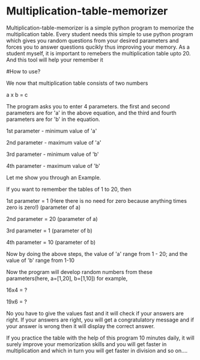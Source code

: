 # Multiplication-table-memorizer

Multiplication-table-memorizer is a simple python program to memorize the multiplication table. Every student needs this simple to use python program which gives you random questions from your desired parameters and forces you to answer questions qucikly thus improving your memory. As a student myself, it is important to remebers the multiplication table upto 20. And this tool will help your remember it

#How to use?

We now that multiplication table consists of two numbers

a x b = c

The program asks you to enter 4 parameters.
the first and second parameters are for 'a' in the above equation, and the third and fourth parameters are for 'b' in the equation.

1st parameter - minimum value of 'a'

2nd parameter - maximum value of 'a' 

3rd parameter - minimum value of 'b'

4th parameter - maximum value of 'b'


Let me show you through an Example.

If you want to remember the tables of 1 to 20, then

1st parameter = 1 (Here there is no need for zero because anything times zero is zero!)         (parameter of a)

2nd parameter = 20                                                                              (parameter of a)

3rd parameter = 1                                                                               (parameter of b)

4th parameter = 10                                                                              (parameter of b)


Now by doing the above steps, the value of 'a' range from 1 - 20; and the value of 'b' range from 1-10

Now the program will develop random numbers from these parameters(here, a=[1,20], b=[1,10])
for example, 

16x4 = ?

19x6 = ?

No you have to give the values fast and it will check if your answers are right. If your answers are right, you will get a congratulatory message and if your answer is wrong then it will display the correct answer.

If you practice the table with the help of this program 10 minutes daily, it will surely improve your memorization skills and you will get faster in multiplication and which in turn you will get faster in division and so on....

